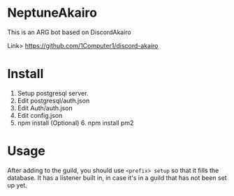 # NeptuneAkairo

This is an ARG bot based on DiscordAkairo

Link> https://github.com/1Computer1/discord-akairo

# Install

1. Setup postgresql server.
2. Edit postgresql/auth.json
3. Edit Auth/auth.json
4. Edit config.json
5. npm install
(Optional) 6. npm install pm2

# Usage

After adding to the guild, you should use `<prefix> setup` so that it fills the database. It has a listener built in, in case it's in a guild that has not been set up yet.
